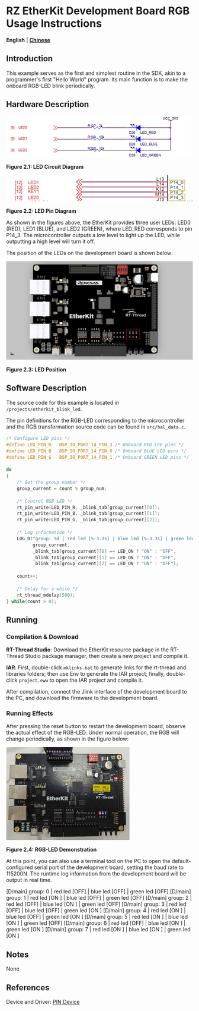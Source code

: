 # RZ EtherKit Development Board RGB Usage Instructions

**English** | **[Chinese](./README_zh.md)**

## Introduction

This example serves as the first and simplest routine in the SDK, akin to a programmer's first "Hello World" program. Its main function is to make the onboard RGB-LED blink periodically.

## Hardware Description

![img](./figures/wps31.jpg) 

**Figure 2.1: LED Circuit Diagram**

![img](./figures/wps32.jpg) 

**Figure 2.2: LED Pin Diagram**

As shown in the figures above, the EtherKit provides three user LEDs: LED0 (RED), LED1 (BLUE), and LED2 (GREEN), where LED_RED corresponds to pin P14_3. The microcontroller outputs a low level to light up the LED, while outputting a high level will turn it off.

The position of the LEDs on the development board is shown below:

![img](./figures/wps33.jpg) 

**Figure 2.3: LED Position**

## Software Description

The source code for this example is located in `/projects/etherkit_blink_led`.

The pin definitions for the RGB-LED corresponding to the microcontroller and the RGB transformation source code can be found in `src/hal_data.c`.

```c
/* Configure LED pins */
#define LED_PIN_R   BSP_IO_PORT_14_PIN_3 /* Onboard RED LED pins */
#define LED_PIN_B   BSP_IO_PORT_14_PIN_0 /* Onboard BLUE LED pins */
#define LED_PIN_G   BSP_IO_PORT_14_PIN_1 /* Onboard GREEN LED pins */

do
{
    /* Get the group number */
    group_current = count % group_num;

    /* Control RGB LED */
    rt_pin_write(LED_PIN_R, _blink_tab[group_current][0]);
    rt_pin_write(LED_PIN_B, _blink_tab[group_current][1]);
    rt_pin_write(LED_PIN_G, _blink_tab[group_current][2]);

    /* Log information */
    LOG_D("group: %d | red led [%-3.3s] | blue led [%-3.3s] | green led [%-3.3s]",
          group_current,
          _blink_tab[group_current][0] == LED_ON ? "ON" : "OFF",
          _blink_tab[group_current][1] == LED_ON ? "ON" : "OFF",
          _blink_tab[group_current][2] == LED_ON ? "ON" : "OFF");

    count++;

    /* Delay for a while */
    rt_thread_mdelay(500);
} while(count > 0);
```
## Running

### Compilation & Download

**RT-Thread Studio**: Download the EtherKit resource package in the RT-Thread Studio package manager, then create a new project and compile it.

**IAR**: First, double-click `mklinks.bat` to generate links for the rt-thread and libraries folders; then use Env to generate the IAR project; finally, double-click `project.eww` to open the IAR project and compile it.

After compilation, connect the Jlink interface of the development board to the PC, and download the firmware to the development board.

### Running Effects

After pressing the reset button to restart the development board, observe the actual effect of the RGB-LED. Under normal operation, the RGB will change periodically, as shown in the figure below:

![img](./figures/wps34.jpg) 

**Figure 2.4: RGB-LED Demonstration**

At this point, you can also use a terminal tool on the PC to open the default-configured serial port of the development board, setting the baud rate to 115200N. The runtime log information from the development board will be output in real time.

[D/main] group: 0 | red led [OFF] | blue led [OFF] | green led [OFF]
 [D/main] group: 1 | red led [ON ] | blue led [OFF] | green led [OFF]
 [D/main] group: 2 | red led [OFF] | blue led [ON ] | green led [OFF]
 [D/main] group: 3 | red led [OFF] | blue led [OFF] | green led [ON ]
 [D/main] group: 4 | red led [ON ] | blue led [OFF] | green led [ON ]
 [D/main] group: 5 | red led [ON ] | blue led [ON ] | green led [OFF]
 [D/main] group: 6 | red led [OFF] | blue led [ON ] | green led [ON ]
 [D/main] group: 7 | red led [ON ] | blue led [ON ] | green led [ON ]

## Notes

None

## References

Device and Driver: [PIN Device](#/rt-thread-version/rt-thread-standard/programming-manual/device/pin/pin)